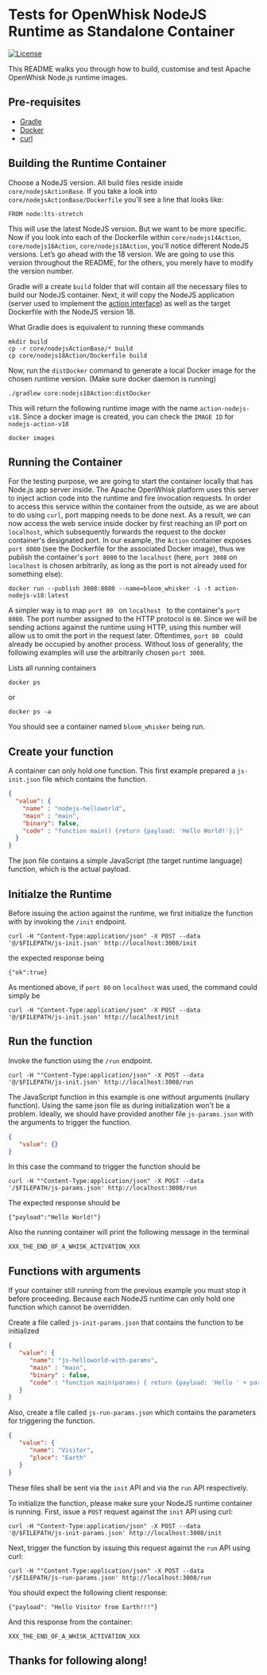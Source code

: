 <!--
#
# Licensed to the Apache Software Foundation (ASF) under one or more
# contributor license agreements.  See the NOTICE file distributed with
# this work for additional information regarding copyright ownership.
# The ASF licenses this file to You under the Apache License, Version 2.0
# (the "License"); you may not use this file except in compliance with
# the License.  You may obtain a copy of the License at
#
#     http://www.apache.org/licenses/LICENSE-2.0
#
# Unless required by applicable law or agreed to in writing, software
# distributed under the License is distributed on an "AS IS" BASIS,
# WITHOUT WARRANTIES OR CONDITIONS OF ANY KIND, either express or implied.
# See the License for the specific language governing permissions and
# limitations under the License.
#
-->

# Tests for OpenWhisk NodeJS Runtime as Standalone Container
[![License](https://img.shields.io/badge/license-Apache--2.0-blue.svg)](http://www.apache.org/licenses/LICENSE-2.0)

This README walks you through how to build, customise and test Apache OpenWhisk Node.js runtime images.
## Pre-requisites
- [Gradle](https://gradle.org/)
- [Docker](https://www.docker.com/)
- [curl](https://curl.se/)
## Building the Runtime Container
Choose a NodeJS version. All build files reside inside `core/nodejsActionBase`. If you take a look into `core/nodejsActionBase/Dockerfile` you’ll see a line that looks like:
```
FROM node:lts-stretch
```
This will use the latest NodeJS version. But we want to be more specific. Now if you look into each of the Dockerfile within `core/nodejs14Action`, `core/nodejs16Action`, `core/nodejs18Action`, you’ll notice different NodeJS versions. Let’s go ahead with the 18 version. We are going to use this version throughout the README, for the others, you merely have to modify the version number.

Gradle will a create `build` folder that will contain all the necessary files to build our NodeJS container. Next, it will copy the NodeJS application (server used to implement the [action interface](https://github.com/apache/openwhisk/blob/master/docs/actions-new.md#action-interface)) as well as the target Dockerfile with the NodeJS version 18.

What Gradle does is equivalent to running these commands
```
mkdir build
cp -r core/nodejsActionBase/* build
cp core/nodejs18Action/Dockerfile build
```

Now, run the `distDocker` command to generate a local Docker image for the chosen runtime version. (Make sure docker daemon is running)

```
./gradlew core:nodejs18Action:distDocker
```

This will return the following runtime image with the name `action-nodejs-v18`. Since a docker image is created, you can check the `IMAGE ID` for `nodejs-action-v18`
```
docker images
```
## Running the Container
For the testing purpose, we are going to start the container locally that has Node.js app server inside. The Apache OpenWhisk platform uses this server to inject action code into the runtime and fire invocation requests. In order to access this service within the container from the outside, as we are about to do using `curl`, port mapping needs to be done next. As a result, we can now access the web service inside docker by first reaching an IP port on `localhost`, which subsequently forwards the request to the docker container's designated port.
In our example, the `Action` container exposes `port 8080` (see the Dockerfile for the associated Docker image), thus we publish the container's `port 8080` to the `localhost` (here, `port 3008` on `localhost` is chosen arbitrarily, as long as the port is not already used for something else):
```
docker run --publish 3008:8080 --name=bloom_whisker -i -t action-nodejs-v18:latest
```
A simpler way is to map `port 80 ` on `localhost ` to the container's `port 8080`. The port number assigned to the HTTP protocol is `80`. Since we will be sending actions against the runtime using HTTP, using this number will allow us to omit the port in the request later. Oftentimes, `port 80 ` could already be occupied by another process. Without loss of generality, the following examples will use the arbitrarily chosen `port 3008`.

Lists all running containers
```
docker ps
```
or
```
docker ps -a
```
You should see a container named `bloom_whisker` being run.

## Create your function
A container can only hold one function. This first example prepared a `js-init.json` file which contains the function.
```json
{
  "value": {
    "name" : "nodejs-helloworld",
    "main" : "main",
    "binary": false,
    "code" : "function main() {return {payload: 'Hello World!'};}"
  }
}
```
The json file contains a simple JavaScript (the target runtime language) function, which is the actual payload.

## Initialze the Runtime
Before issuing the action against the runtime, we first initialize the function with by invoking the ```/init``` endpoint.
```
curl -H "Content-Type:application/json" -X POST --data '@/$FILEPATH/js-init.json' http://localhost:3008/init
```
the expected response being
```
{"ok":true}
```

As mentioned above, if `port 80` on `localhost` was used, the command could simply be
```
curl -H "Content-Type:application/json" -X POST --data '@/$FILEPATH/js-init.json' http://localhost/init
```

## Run the function

Invoke the function using the ```/run``` endpoint.

```
curl -H ""Content-Type:application/json" -X POST --data '@/$FILEPATH/js-init.json' http://localhost:3008/run
```

The JavaScript function in this example is one without arguments (nullary function). Using the same json file as during initialization won't be a problem. Ideally, we should have provided another file `js-params.json` with the arguments to trigger the function.
```json
{
   "value": {}
}
```
In this case the command to trigger the function should be
```
curl -H ""Content-Type:application/json" -X POST --data '/$FILEPATH/js-params.json' http://localhost:3008/run
```

The expected response should be
```
{"payload":"Hello World!"}
```
Also the running container will print the following message in the terminal
```
XXX_THE_END_OF_A_WHISK_ACTIVATION_XXX
```

## Functions with arguments
If your container still running from the previous example you must stop it before proceeding. Because each NodeJS runtime can only hold one function which cannot be overridden.

Create a file called `js-init-params.json` that contains the function to be initialized
```json
{
   "value": {
      "name": "js-helloworld-with-params",
      "main" : "main",
      "binary" : false,
      "code" : "function main(params) { return {payload: 'Hello ' + params.name + ' from ' + params.place + '!!!'} }"
   }
}
```

Also, create a file called `js-run-params.json` which contains the parameters for triggering the function.
```json
{
   "value": {
      "name": "Visitor",
      "place": "Earth"
   }
}
```
These files shall be sent via the `init` API and via the `run` API respectively.

To initialize the function, please make sure your NodeJS runtime container is running.
First, issue a `POST` request against the `init` API using curl:
```
curl -H "Content-Type:application/json" -X POST --data '@/$FILEPATH/js-init-params.json' http://localhost:3008/init
```

Next, trigger the function by issuing this request against the `run` API using curl:
```
curl -H ""Content-Type:application/json" -X POST --data '/$FILEPATH/js-run-params.json' http://localhost:3008/run
```

You should expect the following client response:
```
{"payload": "Hello Visitor from Earth!!!"}
```

And this response from the container:
```
XXX_THE_END_OF_A_WHISK_ACTIVATION_XXX
```

## Thanks for following along!
